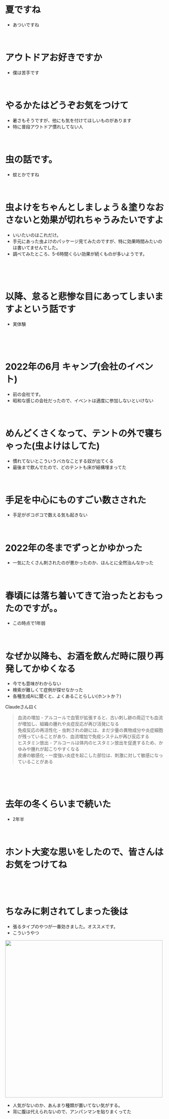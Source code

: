 <!-- Ctrl+Shift+V -->


# 夏ですね
- あついですね
<br><br><br>

# アウトドアお好きですか
- 僕は苦手です
<br><br><br>

# やるかたはどうぞお気をつけて
- 暑さもそうですが、他にも気を付けてほしいものがあります
- 特に普段アウトドア慣れしてない人
<br><br><br>

# 虫の話です。
- 蚊とかですね
<br><br><br>

# 虫よけをちゃんとしましょう＆塗りなおさないと効果が切れちゃうみたいですよ
- いいたいのはこれだけ。
- 手元にあった虫よけのパッケージ見てみたのですが、特に効果時間みたいのは書いてませんでした。
- 調べてみたところ、5-6時間くらい効果が続くものが多いようです。

<br><br><br>

# 以降、怠ると悲惨な目にあってしまいますよという話です
- 実体験

<br><br><br>

# 2022年の6月 キャンプ(会社のイベント)
- 前の会社です。
- 昭和な感じの会社だったので、イベントは適度に参加しないといけない
<br><br><br>

# めんどくさくなって、テントの外で寝ちゃった(虫よけはしてた)
- 慣れてないとこういうバカなことする奴が出てくる
- 最後まで飲んでたので、どのテントも床が結構埋まってた
<br><br><br>

# 手足を中心にものすごい数さされた
- 手足がボコボコで数える気も起きない
<br><br><br>

# 2022年の冬までずっとかゆかった
- 一気にたくさん刺されたのが悪かったのか、ほんとに全然治んなかった
<br><br><br>

# 春頃には落ち着いてきて治ったとおもったのですが。。
- この時点で1年弱
<br><br><br>

# なぜか以降も、お酒を飲んだ時に限り再発してかゆくなる
- 今でも意味がわからない
- 検索が難しくて症例が探せなかった
- 各種生成AIに聞くと、よくあることらしい(ホントか？)

Claudeさん曰く
> 血流の増加 - アルコールで血管が拡張すると、古い刺し跡の周辺でも血流が増加し、組織の腫れや炎症反応が再び活発になる  
> 免疫反応の再活性化 - 虫刺されの跡には、まだ少量の異物成分や炎症細胞が残っていることがあり、血流増加で免疫システムが再び反応する  
> ヒスタミン放出 - アルコールは体内のヒスタミン放出を促進するため、かゆみや腫れが起こりやすくなる  
> 皮膚の敏感化 - 一度強い炎症を起こした部位は、刺激に対して敏感になっていることがある  

<br><br><br>

# 去年の冬くらいまで続いた
- 2年半
<br><br><br>

# ホント大変な思いをしたので、皆さんはお気をつけてね

<br><br><br>

# ちなみに刺されてしまった後は
- 張るタイプのやつが一番効きました。オススメです。
- こういうやつ

<img height="500" src="https://www.ikedamohando.co.jp/products/downloads/img-muhi-patch-a-01.webp">

- 人気がないのか、あんまり種類が置いてない気がする。
- 背に腹は代えられないので、アンパンマンを貼りまくってた



<!-- 




<img height="500" src="https://blogger.googleusercontent.com/img/b/R29vZ2xl/AVvXsEjvOusAoQC0ZIjttQAEXRsxrSpCKjZ0Lpoz-odMHYvWDSWeZGK3U4YuRgTZLWUPRxeyZUqpI-YtZGLoAWopEioJroaBXr6Gerh5Zwa9Dkh5tlQXF1oaPZnA8UAObBCPE2QKXFwkIs91y0Ld/s800/bug_ka.png">
 -->


